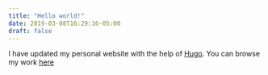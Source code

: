 ```yaml
---
title: "Hello world!"
date: 2019-03-08T16:29:16-05:00
draft: false
---
```

I have updated my personal website with the help of [Hugo](https://gohugo.io/). You can browse my work [here](/publications/)
